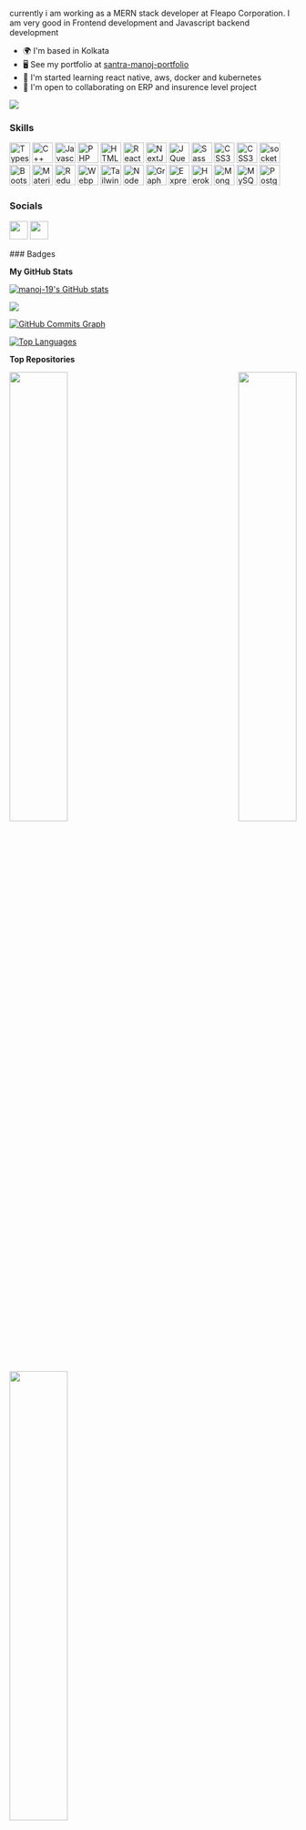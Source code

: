
currently i am working as a MERN stack developer at Fleapo Corporation. I am very good in Frontend development and Javascript backend development

* 🌍  I'm based in Kolkata
* 🖥️  See my portfolio at [santra-manoj-portfolio](https://santra-manoj-portfolio.vercel.app)
* 🧠  I'm started learning  react native, aws, docker and kubernetes
* 🤝  I'm open to collaborating on ERP and insurence level project

<a href="https://www.github.com/manoj-19" target="_blank" rel="noreferrer"><img
src="https://img.shields.io/github/followers/manoj-19?logo=github&style=for-the-badge&color=ef4444&labelColor=1c1917" /></a>
### Skills

<p align="left">
<a href="https://www.typescriptlang.org/" target="_blank" rel="noreferrer"><img src="https://raw.githubusercontent.com/danielcranney/readme-generator/main/public/icons/skills/typescript-colored.svg" width="36" height="36" alt="Typescript" /></a>
<a href="https://docs.microsoft.com/en-us/cpp/?view=msvc-170" target="_blank" rel="noreferrer"><img src="https://raw.githubusercontent.com/danielcranney/readme-generator/main/public/icons/skills/cplusplus-colored.svg" width="36" height="36" alt="C++" /></a>
<a href="https://developer.mozilla.org/en-US/docs/Web/JavaScript" target="_blank" rel="noreferrer"><img src="https://raw.githubusercontent.com/danielcranney/readme-generator/main/public/icons/skills/javascript-colored.svg" width="36" height="36" alt="Javascript" /></a>
<a href="https://www.php.net/" target="_blank" rel="noreferrer"><img src="https://raw.githubusercontent.com/danielcranney/readme-generator/main/public/icons/skills/php-colored.svg" width="36" height="36" alt="PHP" /></a>
<a href="https://developer.mozilla.org/en-US/docs/Glossary/HTML5" target="_blank" rel="noreferrer"><img src="https://raw.githubusercontent.com/danielcranney/readme-generator/main/public/icons/skills/html5-colored.svg" width="36" height="36" alt="HTML5" /></a>
<a href="https://reactjs.org/" target="_blank" rel="noreferrer"><img src="https://raw.githubusercontent.com/danielcranney/readme-generator/main/public/icons/skills/react-colored.svg" width="36" height="36" alt="React" /></a>
<a href="https://nextjs.org/docs" target="_blank" rel="noreferrer"><img src="https://raw.githubusercontent.com/danielcranney/readme-generator/main/public/icons/skills/nextjs-colored.svg" width="36" height="36" alt="NextJs" /></a>
<a href="https://jquery.com/" target="_blank" rel="noreferrer"><img src="https://raw.githubusercontent.com/danielcranney/readme-generator/main/public/icons/skills/jquery-colored.svg" width="36" height="36" alt="JQuery" /></a>
<a href="https://sass-lang.com/" target="_blank" rel="noreferrer"><img src="https://raw.githubusercontent.com/danielcranney/readme-generator/main/public/icons/skills/sass-colored.svg" width="36" height="36" alt="Sass" /></a>
<a href="https://www.w3.org/TR/CSS/#css" target="_blank" rel="noreferrer"><img src="https://raw.githubusercontent.com/danielcranney/readme-generator/main/public/icons/skills/css3-colored.svg" width="36" height="36" alt="CSS3" /></a>
  <a href="https://www.w3.org/TR/CSS/#css" target="_blank" rel="noreferrer"><img src="https://cdn.worldvectorlogo.com/logos/tailwind-css-1-2.svg" width="36" height="36" alt="CSS3" /></a>
  <a href="https://www.w3.org/TR/CSS/#css" target="_blank" rel="noreferrer"><img src="https://encrypted-tbn0.gstatic.com/images?q=tbn:ANd9GcQW8Vw7BQbwpXGwFP5DPPGjv6XAoycNkHaR5q7OHeRPyGnY2Gov4mxtxhVic_tTWaz99SE&usqp=CAU" width="36" height="36" alt="socket" /></a>
<a href="https://getbootstrap.com/" target="_blank" rel="noreferrer"><img src="https://raw.githubusercontent.com/danielcranney/readme-generator/main/public/icons/skills/bootstrap-colored.svg" width="36" height="36" alt="Bootstrap" /></a>
<a href="https://mui.com/" target="_blank" rel="noreferrer"><img src="https://raw.githubusercontent.com/danielcranney/readme-generator/main/public/icons/skills/materialui-colored.svg" width="36" height="36" alt="Material UI" /></a>
<a href="https://redux.js.org/" target="_blank" rel="noreferrer"><img src="https://raw.githubusercontent.com/danielcranney/readme-generator/main/public/icons/skills/redux-colored.svg" width="36" height="36" alt="Redux" /></a>
<a href="https://webpack.js.org/" target="_blank" rel="noreferrer"><img src="https://raw.githubusercontent.com/danielcranney/readme-generator/main/public/icons/skills/webpack-colored.svg" width="36" height="36" alt="Webpack" /></a>
<a href="https://tailwindcss.com/" target="_blank" rel="noreferrer"><img src="https://raw.githubusercontent.com/danielcranney/readme-generator/main/public/icons/skills/tailwindcss-colored.svg" width="36" height="36" alt="TailwindCSS" /></a>
<a href="https://nodejs.org/en/" target="_blank" rel="noreferrer"><img src="https://raw.githubusercontent.com/danielcranney/readme-generator/main/public/icons/skills/nodejs-colored.svg" width="36" height="36" alt="NodeJS" /></a>
<a href="https://graphql.org/" target="_blank" rel="noreferrer"><img src="https://raw.githubusercontent.com/danielcranney/readme-generator/main/public/icons/skills/graphql-colored.svg" width="36" height="36" alt="GraphQL" /></a>
<a href="https://expressjs.com/" target="_blank" rel="noreferrer"><img src="https://raw.githubusercontent.com/danielcranney/readme-generator/main/public/icons/skills/express-colored.svg" width="36" height="36" alt="Express" /></a>
<a href="https://www.heroku.com/" target="_blank" rel="noreferrer"><img src="https://raw.githubusercontent.com/danielcranney/readme-generator/main/public/icons/skills/heroku-colored.svg" width="36" height="36" alt="Heroku" /></a>
<a href="https://www.mongodb.com/" target="_blank" rel="noreferrer"><img src="https://raw.githubusercontent.com/danielcranney/readme-generator/main/public/icons/skills/mongodb-colored.svg" width="36" height="36" alt="MongoDB" /></a>
<a href="https://www.mysql.com/" target="_blank" rel="noreferrer"><img src="https://raw.githubusercontent.com/danielcranney/readme-generator/main/public/icons/skills/mysql-colored.svg" width="36" height="36" alt="MySQL" /></a>
<a href="https://www.postgresql.org/" target="_blank" rel="noreferrer"><img src="https://raw.githubusercontent.com/danielcranney/readme-generator/main/public/icons/skills/postgresql-colored.svg" width="36" height="36" alt="PostgreSQL" /></a>
</p>

### Socials

<p align="left"> <a href="https://www.facebook.com/manomoy.santra" target="_blank" rel="noreferrer"><img src="https://raw.githubusercontent.com/danielcranney/readme-generator/main/public/icons/socials/facebook.svg" width="32" height="32" /></a> <a href="https://www.github.com/manoj-19" target="_blank" rel="noreferrer"><img src="https://raw.githubusercontent.com/danielcranney/readme-generator/main/public/icons/socials/github.svg" width="32" height="32" /></a></p>
### Badges

<b>My GitHub Stats</b>

<a href="http://www.github.com/manoj-19"><img src="https://github-readme-stats.vercel.app/api?username=manoj-19&show_icons=true&hide=&count_private=true&title_color=0891b2&text_color=ffffff&icon_color=ef4444&bg_color=1c1917&hide_border=true&show_icons=true" alt="manoj-19's GitHub stats" /></a>

<a href="http://www.github.com/manoj-19"><img src="https://github-readme-streak-stats.herokuapp.com/?user=manoj-19&stroke=ffffff&background=1c1917&ring=0891b2&fire=0891b2&currStreakNum=ffffff&currStreakLabel=0891b2&sideNums=ffffff&sideLabels=ffffff&dates=ffffff&hide_border=true" /></a>

<a href="http://www.github.com/manoj-19"><img src="https://activity-graph.herokuapp.com/graph?username=manoj-19&bg_color=1c1917&color=ffffff&line=ef4444&point=ffffff&area_color=1c1917&area=true&hide_border=true&custom_title=GitHub%20Commits%20Graph" alt="GitHub Commits Graph" /></a>

<a href="https://github.com/manoj-19" align="left"><img src="https://github-readme-stats.vercel.app/api/top-langs/?username=manoj-19&langs_count=10&title_color=0891b2&text_color=ffffff&icon_color=ef4444&bg_color=1c1917&hide_border=true&locale=en&custom_title=Top%20%Languages" alt="Top Languages" /></a>

<b>Top Repositories</b>

<div width="100%" align="center"><a href="https://github.com/manoj-19/santra-food" align="left"><img align="left" width="45%" src="https://github-readme-stats.vercel.app/api/pin/?username=manoj-19&repo=santra-food&title_color=0891b2&text_color=ffffff&icon_color=ef4444&bg_color=1c1917&hide_border=true&locale=en" /></a><a href="https://github.com/manoj-19/santratube-new " align="right"><img align="right" width="45%" src="https://github-readme-stats.vercel.app/api/pin/?username=manoj-19&repo=santratube-new &title_color=0891b2&text_color=ffffff&icon_color=ef4444&bg_color=1c1917&hide_border=true&locale=en" /></a></div><br /><br /><br /><br /><br /><br /><br />

<br /><br /><br /><br /><br />

<div width="100%" align="center"><a href="https://github.com/manoj-19/dosti-chat-client " align="left"><img align="left" width="45%" src="https://github-readme-stats.vercel.app/api/pin/?username=manoj-19&repo=dosti-chat-client &title_color=0891b2&text_color=ffffff&icon_color=ef4444&bg_color=1c1917&hide_border=true&locale=en" /></a></div>
